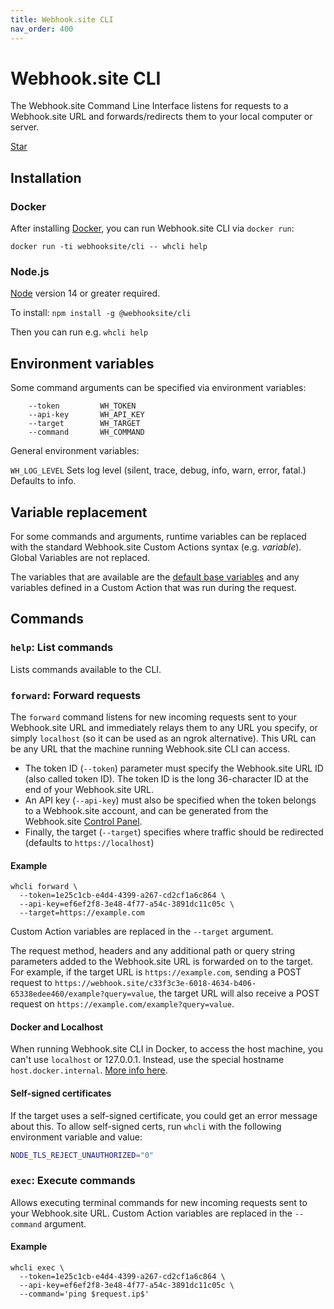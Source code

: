 ```yaml
---
title: Webhook.site CLI
nav_order: 400
---
```


# Webhook.site CLI

The Webhook.site Command Line Interface listens for requests to a Webhook.site URL and forwards/redirects them to your local computer or server.

<!-- Place this tag in your head or just before your close body tag. -->
<script async defer src="https://buttons.github.io/buttons.js"></script>
<!-- Place this tag where you want the button to render. -->
<a class="github-button" href="https://github.com/webhooksite/cli" data-color-scheme="no-preference: light; light: light; dark: dark;" data-icon="octicon-star" data-size="large" data-show-count="true" aria-label="Star webhooksite/cli on GitHub">Star</a>

## Installation

### Docker

After installing [Docker](https://docs.docker.com/get-docker/), you can run Webhook.site CLI via `docker run`:

`docker run -ti webhooksite/cli -- whcli help`

### Node.js

[Node](https://nodejs.org/en/download) version 14 or greater required.

To install: `npm install -g @webhooksite/cli`

Then you can run e.g. `whcli help`

## Environment variables

Some command arguments can be specified via environment variables:

        --token         WH_TOKEN
        --api-key       WH_API_KEY
        --target        WH_TARGET
        --command       WH_COMMAND

General environment variables:

`WH_LOG_LEVEL` Sets log level (silent, trace, debug, info, warn, error, fatal.) Defaults to info.

## Variable replacement

For some commands and arguments, runtime variables can be replaced with the standard Webhook.site Custom Actions syntax (e.g. $variable$). Global Variables are not replaced.

The variables that are available are the [default base variables](/custom-actions/variables.html#base-variables) and any variables defined in a Custom Action that was run during the request.

## Commands

### `help`: List commands

Lists commands available to the CLI.

### `forward`: Forward requests

The `forward` command listens for new incoming requests sent to your Webhook.site URL and immediately relays them to any URL you specify, or simply `localhost` (so it can be used as an ngrok alternative). This URL can be any URL that the machine running Webhook.site CLI can access.

* The token ID (`--token`) parameter must specify the Webhook.site URL ID (also called token ID). The token ID is the long 36-character ID at the end of your Webhook.site URL.
* An API key (`--api-key`) must also be specified when the token belongs to a Webhook.site account, and can be generated from the Webhook.site [Control Panel](https://webhook.site/control-panel).
* Finally, the target (`--target`) specifies where traffic should be redirected (defaults to `https://localhost`)

#### Example

```shell
whcli forward \
  --token=1e25c1cb-e4d4-4399-a267-cd2cf1a6c864 \
  --api-key=ef6ef2f8-3e48-4f77-a54c-3891dc11c05c \ 
  --target=https://example.com
```

Custom Action variables are replaced in the `--target` argument.

The request method, headers and any additional path or query string parameters added to the Webhook.site URL is forwarded on to the target. For example, if the target URL is `https://example.com`, sending a POST request to `https://webhook.site/c33f3c3e-6018-4634-b406-65338edee460/example?query=value`, the target URL will also receive a POST request on `https://example.com/example?query=value`.

#### Docker and Localhost

When running Webhook.site CLI in Docker, to access the host machine, you can't use `localhost` or 127.0.0.1. Instead, use the special hostname `host.docker.internal`. [More info here](https://stackoverflow.com/a/67781603).

#### Self-signed certificates

If the target uses a self-signed certificate, you could get an error message about this. To allow self-signed certs, run `whcli` with the following environment variable and value:

```bash
NODE_TLS_REJECT_UNAUTHORIZED="0"
```

### `exec`: Execute commands

Allows executing terminal commands for new incoming requests sent to your Webhook.site URL. Custom Action variables are replaced in the `--command` argument.

#### Example

```shell
whcli exec \
  --token=1e25c1cb-e4d4-4399-a267-cd2cf1a6c864 \
  --api-key=ef6ef2f8-3e48-4f77-a54c-3891dc11c05c \ 
  --command='ping $request.ip$'
```